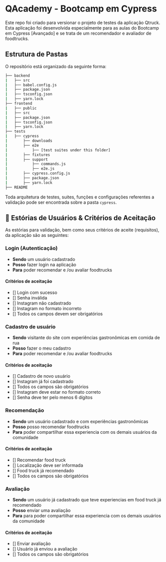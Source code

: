 # QAcademy - Bootcamp em Cypress

Este repo foi criado para versionar o projeto de testes da aplicação Qtruck. Esta aplicação foi desenvolvida especialmente para as aulas do Bootcamp em Cypress [Avançado] e se trata de um recomendador e avaliador de foodtrucks.

## Estrutura de Pastas

O repositório está organizado da seguinte forma:

```bash
├── backend
|   ├── src
|   ├── babel.config.js
|   ├── package.json
|   ├── tsconfig.json
|   ├── yarn.lock
├── frontend
|   ├── public
|   ├── src
|   ├── package.json
|   ├── tsconfig.json
|   ├── yarn.lock
├── tests
|   ├── cypress
|       ├── downloads
|       ├── e2e
|           ├── [test suites under this folder]
|       ├── fixtures
|       ├── support
|           ├── commands.js
|           ├── e2e.js
|       ├── cypress.config.js
|       ├── package.json
|       ├── yarn.lock
├── README
```

Toda arquitetura de testes, suites, funções e configurações referentes a validação pode ser encontrada sobre a pasta `cypress`.

## 🔖 Estórias de Usuários & Critérios de Aceitação

As estórias para validação, bem como seus critérios de aceite (requisitos), da aplicação são as seguintes:

### Login (Autenticação)

- **Sendo** um usuário cadastrado
- **Posso** fazer login na aplicação
- **Para** poder recomendar e /ou avaliar foodtrucks

#### Critérios de aceitação

- [] Login com sucesso
- [] Senha inválida
- [] Instagram não cadastrado
- [] Instagram no formato incorreto
- [] Todos os campos devem ser obrigatórios

### Cadastro de usuário

- **Sendo** visitante do site com experiências gastronômicas em comida de rua
- **Posso** fazer o meu cadastro
- **Para** poder recomendar e /ou avaliar foodtrucks

#### Critérios de aceitação

- [] Cadastro de novo usuário
- [] Instagram já foi cadastrado
- [] Todos os campos são obrigatórios
- [] Instagram deve estar no formato correto
- [] Senha deve ter pelo menos 6 dígitos

### Recomendação

- **Sendo** um usuário cadastrado e com experiências gastronômicas
- **Posso** posso recomendar foodtrucks
- **Para** poder compartilhar essa experiencia com os demais usuários da comunidade

#### Critérios de aceitação

- [] Recomendar food truck
- [] Localização deve ser informada
- [] Food truck já recomendado
- [] Todos os campos são obrigatórios

### Avaliação

- **Sendo** um usuário já cadastrado que teve experiencias em food truck já recomendado
- **Posso** enviar uma avaliação
- **Para** para poder compartilhar essa experiencia com os demais usuários da comunidade

#### Critérios de aceitação

- [] Enviar avaliação
- [] Usuário já enviou a avaliação
- [] Todos os campos são obrigatórios
